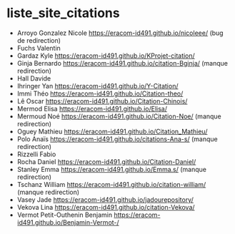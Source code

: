 # liste_site_citations

* Arroyo Gonzalez Nicole https://eracom-id491.github.io/nicoleee/ (bug de redirection)
* Fuchs Valentin
* Gardaz Kyle https://eracom-id491.github.io/KProjet-citation/
* Ginja Bernardo https://eracom-id491.github.io/citation-Bginja/ (manque redirection)
* Hall Davide
* Ihringer Yan https://eracom-id491.github.io/Y-Citation/
* Immi Théo https://eracom-id491.github.io/Citation-theo/
* Lê Oscar https://eracom-id491.github.io/Citation-Chinois/
* Mermod Elisa https://eracom-id491.github.io/Elisa/
* Mermoud Noé https://eracom-id491.github.io/Citation-Noe/ (manque redirection)
* Oguey Mathieu https://eracom-id491.github.io/Citation_Mathieu/
* Polo Anaïs https://eracom-id491.github.io/citations-Ana-s/ (manque redirection)
* Rizzelli Fabio
* Rocha Daniel https://eracom-id491.github.io/Citation-Daniel/
* Stanley Emma https://eracom-id491.github.io/Emma.s/ (manque redirection)
* Tschanz William https://eracom-id491.github.io/citation-william/ (manque redirection)
* Vasey Jade https://eracom-id491.github.io/jadourepository/
* Vekova Lina https://eracom-id491.github.io/citation-Vekova/
* Vermot Petit-Outhenin Benjamin https://eracom-id491.github.io/Benjamin-Vermot-/
